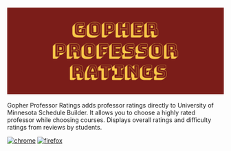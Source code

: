 ![Gopher Professor Ratings](https://github.com/aryasaatvik/GopherProfessorRatings/raw/master/images/marquee.png)

Gopher Professor Ratings adds professor ratings directly to University of Minnesota Schedule Builder. It allows you to choose a highly rated professor while choosing courses. Displays overall ratings and difficulty ratings from reviews by students.


[![chrome](https://developer.chrome.com/webstore/images/ChromeWebStore_BadgeWBorder_v2_206x58.png)](https://chrome.google.com/webstore/detail/ndepfmgepgkncjjgkgcdhpgcopmnmpmn)
[![firefox](https://addons.cdn.mozilla.net/static/img/addons-buttons/AMO-button_1.png)](https://addons.mozilla.org/addon/gopher-professor-ratings/)

